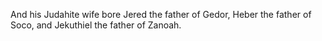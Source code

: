 And his Judahite wife bore Jered the father of Gedor, Heber the father of Soco, and Jekuthiel the father of Zanoah.
